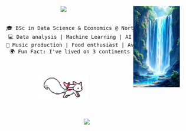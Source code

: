 <div align="center">
<img src="https://github.com/shourya0523/shourya0523/blob/7ffb6dc016fc8547f1af93cd100c7d0abb22b0f0/waterfall.jpg" width="25%" align="right" />
<img src="https://readme-typing-svg.demolab.com?font=Inconsolata&weight=500&size=50&duration=4000&pause=300&color=A7A459&center=true&vCenter=true&multiline=true&repeat=false&random=false&width=1500&height=140&lines=%E2%9C%A9+Hi!+Im+Shourya,+an+artist,+programmer,+and+entrepreneur+%E2%9C%A9" width="65%" />
<br><br>
<pre>
    🎓 BSc in Data Science & Economics @ Northeastern University
    💻 Data analysis | Machine Learning | AI
    🎵 Music production | Food enthusiast | Avid traveler
    🌍 Fun Fact: I've lived on 3 continents
</pre>
<br><br>
<img src="https://github.com/shourya0523/shourya0523/blob/1e05a3704d0b78904302610e495657cfcb14bd0d/assets/kyubey.gif" height="70" />
<br><br><br>

[![](https://img.shields.io/badge/linkedin-0a66c2)](http://linkedin.com/in/shouryadav)
</div>
